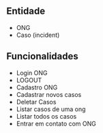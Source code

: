 ## Entidade

- ONG
- Caso (incident)

## Funcionalidades

- Login ONG
- LOGOUT
- Cadastro ONG
- Cadastrar novos casos
- Deletar Casos
- Listar casos de uma ong
- Listar todos os casos
- Entrar em contato com ONG